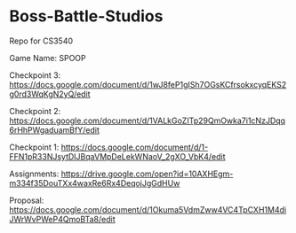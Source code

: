 # Boss-Battle-Studios
Repo for CS3540

Game Name: SPOOP

Checkpoint 3: https://docs.google.com/document/d/1wJ8feP1gISh7OGsKCfrsokxcyqEKS2g0rd3WqKgN2yQ/edit

Checkpoint 2: https://docs.google.com/document/d/1VALkGoZITp29QmOwka7i1cNzJDqq6rHhPWgaduamBfY/edit

Checkpoint 1: https://docs.google.com/document/d/1-FFN1pR33NJsytDIJBqaVMpDeLekWNaoV_2gXO_VbK4/edit

Assignments: https://drive.google.com/open?id=10AXHEgm-m334f35DouTXx4waxRe6Rx4DeqojJgGdHUw

Proposal: https://docs.google.com/document/d/1Okuma5VdmZww4VC4TpCXH1M4diJWrWvPWeP4QmoBTa8/edit
